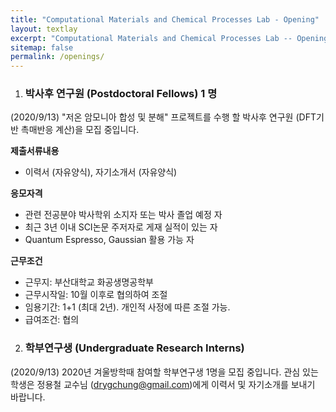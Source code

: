 ```yaml
---
title: "Computational Materials and Chemical Processes Lab - Opening"
layout: textlay
excerpt: "Computational Materials and Chemical Processes Lab -- Opening"
sitemap: false
permalink: /openings/
---
```

1. ### **박사후 연구원 (Postdoctoral Fellows) 1 명**

(2020/9/13) "저온 암모니아 합성 및 분해" 프로젝트를 수행 할 박사후 연구원 (DFT기반 촉매반응 계산)을 모집 중입니다.

**제출서류내용**
- 이력서 (자유양식), 자기소개서 (자유양식)

**응모자격**
- 관련 전공분야 박사학위 소지자 또는 박사 졸업 예정 자
- 최근 3년 이내 SCI논문 주저자로 게재 실적이 있는 자
- Quantum Espresso, Gaussian 활용 가능 자

**근무조건**
- 근무지: 부산대학교 화공생명공학부
- 근무시작일: 10월 이후로 협의하여 조절
- 임용기간: 1+1 (최대 2년). 개인적 사정에 따른 조절 가능.
- 급여조건: 협의

2. ### **학부연구생 (Undergraduate Research Interns)**

(2020/9/13) 2020년 겨울방학때 참여할 학부연구생 1명을 모집 중입니다. 관심 있는 학생은 정용철 교수님 (drygchung@gmail.com)에게 이력서 및 자기소개를 보내기 바랍니다.
